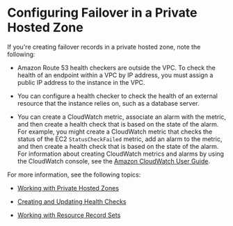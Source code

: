 # Configuring Failover in a Private Hosted Zone<a name="dns-failover-private-hosted-zones"></a>

If you're creating failover records in a private hosted zone, note the following:

+ Amazon Route 53 health checkers are outside the VPC\. To check the health of an endpoint within a VPC by IP address, you must assign a public IP address to the instance in the VPC\.

+ You can configure a health checker to check the health of an external resource that the instance relies on, such as a database server\.

+ You can create a CloudWatch metric, associate an alarm with the metric, and then create a health check that is based on the state of the alarm\. For example, you might create a CloudWatch metric that checks the status of the EC2 `StatusCheckFailed` metric, add an alarm to the metric, and then create a health check that is based on the state of the alarm\. For information about creating CloudWatch metrics and alarms by using the CloudWatch console, see the [Amazon CloudWatch User Guide](http://docs.aws.amazon.com/AmazonCloudWatch/latest/DeveloperGuide/)\.

For more information, see the following topics:

+ [Working with Private Hosted Zones](hosted-zones-private.md)

+ [Creating and Updating Health Checks](health-checks-creating.md)

+ [Working with Resource Record Sets](rrsets-working-with.md)